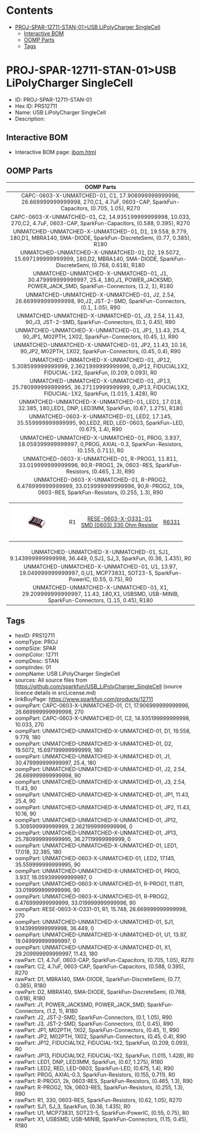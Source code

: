 



Contents
========

* [PROJ-SPAR-12711-STAN-01>USB LiPolyCharger SingleCell](#proj-spar-12711-stan-01usb-lipolycharger-singlecell)
	* [Interactive BOM](#interactive-bom)
	* [OOMP Parts](#oomp-parts)
	* [Tags](#tags)

# PROJ-SPAR-12711-STAN-01>USB LiPolyCharger SingleCell

- ID: PROJ-SPAR-12711-STAN-01
- Hex ID: PRS12711
- Name: USB LiPolyCharger SingleCell
- Description: 

## Interactive BOM

- Interactive BOM page: [ibom.html](kicad/bom/ibom.html)

## OOMP Parts
  

|OOMP Parts|
| :---: |
|CAPC-0603-X-UNMATCHED-01, C1, 17.906999999999996, 26.669999999999998, 270,C1, 4.7uF, 0603-CAP, SparkFun-Capacitors, (0.705, 1.05), R270|
|CAPC-0603-X-UNMATCHED-01, C2, 14.935199999999998, 10.033, 270,C2, 4.7uF, 0603-CAP, SparkFun-Capacitors, (0.588, 0.395), R270|
|UNMATCHED-UNMATCHED-X-UNMATCHED-01, D1, 19.558, 9.779, 180,D1, MBRA140, SMA-DIODE, SparkFun-DiscreteSemi, (0.77, 0.385), R180|
|UNMATCHED-UNMATCHED-X-UNMATCHED-01, D2, 19.5072, 15.697199999999999, 180,D2, MBRA140, SMA-DIODE, SparkFun-DiscreteSemi, (0.768, 0.618), R180|
|UNMATCHED-UNMATCHED-X-UNMATCHED-01, J1, 30.479999999999997, 25.4, 180,J1, POWER_JACKSMD, POWER_JACK_SMD, SparkFun-Connectors, (1.2, 1), R180|
|UNMATCHED-UNMATCHED-X-UNMATCHED-01, J2, 2.54, 26.669999999999998, 90,J2, JST-2-SMD, SparkFun-Connectors, (0.1, 1.05), R90|
|UNMATCHED-UNMATCHED-X-UNMATCHED-01, J3, 2.54, 11.43, 90,J3, JST-2-SMD, SparkFun-Connectors, (0.1, 0.45), R90|
|UNMATCHED-UNMATCHED-X-UNMATCHED-01, JP1, 11.43, 25.4, 90,JP1, M02PTH, 1X02, SparkFun-Connectors, (0.45, 1), R90|
|UNMATCHED-UNMATCHED-X-UNMATCHED-01, JP2, 11.43, 10.16, 90,JP2, M02PTH, 1X02, SparkFun-Connectors, (0.45, 0.4), R90|
|UNMATCHED-UNMATCHED-X-UNMATCHED-01, JP12, 5.308599999999999, 2.3621999999999996, 0,JP12, FIDUCIAL1X2, FIDUCIAL-1X2, SparkFun, (0.209, 0.093), R0|
|UNMATCHED-UNMATCHED-X-UNMATCHED-01, JP13, 25.780999999999995, 36.27119999999999, 0,JP13, FIDUCIAL1X2, FIDUCIAL-1X2, SparkFun, (1.015, 1.428), R0|
|UNMATCHED-UNMATCHED-X-UNMATCHED-01, LED1, 17.018, 32.385, 180,LED1, DNP, LED3MM, SparkFun, (0.67, 1.275), R180|
|UNMATCHED-0603-X-UNMATCHED-01, LED2, 17.145, 35.559999999999995, 90,LED2, RED, LED-0603, SparkFun-LED, (0.675, 1.4), R90|
|UNMATCHED-UNMATCHED-X-UNMATCHED-01, PROG, 3.937, 18.059399999999997, 0,PROG, AXIAL-0.3, SparkFun-Resistors, (0.155, 0.711), R0|
|UNMATCHED-0603-X-UNMATCHED-01, R-PROG1, 11.811, 33.019999999999996, 90,R-PROG1, 2k, 0603-RES, SparkFun-Resistors, (0.465, 1.3), R90|
|UNMATCHED-0603-X-UNMATCHED-01, R-PROG2, 6.476999999999999, 33.019999999999996, 90,R-PROG2, 10k, 0603-RES, SparkFun-Resistors, (0.255, 1.3), R90|
|<table><tr><td>![RESE-0603-X-O331-01](https://raw.githubusercontent.com/oomlout/oomlout_OOMP_parts/main/RESE-0603-X-O331-01/image_140.jpg)</td><td> R1</td><td>[RESE-0603-X-O331-01<br>SMD (0603) 330 Ohm Resistor](https://github.com/oomlout/oomlout_OOMP_parts/tree/main/RESE-0603-X-O331-01/)</td><td>[R6331](https://github.com/oomlout/oomlout_OOMP_parts/tree/main/RESE-0603-X-O331-01/)</td></tr></table>|
|UNMATCHED-UNMATCHED-X-UNMATCHED-01, SJ1, 9.143999999999998, 36.449, 0,SJ1, SJ_3, SparkFun, (0.36, 1.435), R0|
|UNMATCHED-UNMATCHED-X-UNMATCHED-01, U1, 13.97, 19.049999999999997, 0,U1, MCP73831, SOT23-5, SparkFun-PowerIC, (0.55, 0.75), R0|
|UNMATCHED-UNMATCHED-X-UNMATCHED-01, X1, 29.209999999999997, 11.43, 180,X1, USBSMD, USB-MINIB, SparkFun-Connectors, (1.15, 0.45), R180|

## Tags

- hexID: PRS12711
- oompType: PROJ
- oompSize: SPAR
- oompColor: 12711
- oompDesc: STAN
- oompIndex: 01
- oompName: USB LiPolyCharger SingleCell
- sources: All source files from https://github.com/sparkfun/USB_LiPolyCharger_SingleCell (source licence details in srcLicense.md)
- linkBuyPage: https://www.sparkfun.com/products/12711
- oompPart: CAPC-0603-X-UNMATCHED-01, C1, 17.906999999999996, 26.669999999999998, 270
- oompPart: CAPC-0603-X-UNMATCHED-01, C2, 14.935199999999998, 10.033, 270
- oompPart: UNMATCHED-UNMATCHED-X-UNMATCHED-01, D1, 19.558, 9.779, 180
- oompPart: UNMATCHED-UNMATCHED-X-UNMATCHED-01, D2, 19.5072, 15.697199999999999, 180
- oompPart: UNMATCHED-UNMATCHED-X-UNMATCHED-01, J1, 30.479999999999997, 25.4, 180
- oompPart: UNMATCHED-UNMATCHED-X-UNMATCHED-01, J2, 2.54, 26.669999999999998, 90
- oompPart: UNMATCHED-UNMATCHED-X-UNMATCHED-01, J3, 2.54, 11.43, 90
- oompPart: UNMATCHED-UNMATCHED-X-UNMATCHED-01, JP1, 11.43, 25.4, 90
- oompPart: UNMATCHED-UNMATCHED-X-UNMATCHED-01, JP2, 11.43, 10.16, 90
- oompPart: UNMATCHED-UNMATCHED-X-UNMATCHED-01, JP12, 5.308599999999999, 2.3621999999999996, 0
- oompPart: UNMATCHED-UNMATCHED-X-UNMATCHED-01, JP13, 25.780999999999995, 36.27119999999999, 0
- oompPart: UNMATCHED-UNMATCHED-X-UNMATCHED-01, LED1, 17.018, 32.385, 180
- oompPart: UNMATCHED-0603-X-UNMATCHED-01, LED2, 17.145, 35.559999999999995, 90
- oompPart: UNMATCHED-UNMATCHED-X-UNMATCHED-01, PROG, 3.937, 18.059399999999997, 0
- oompPart: UNMATCHED-0603-X-UNMATCHED-01, R-PROG1, 11.811, 33.019999999999996, 90
- oompPart: UNMATCHED-0603-X-UNMATCHED-01, R-PROG2, 6.476999999999999, 33.019999999999996, 90
- oompPart: RESE-0603-X-O331-01, R1, 15.748, 26.669999999999998, 270
- oompPart: UNMATCHED-UNMATCHED-X-UNMATCHED-01, SJ1, 9.143999999999998, 36.449, 0
- oompPart: UNMATCHED-UNMATCHED-X-UNMATCHED-01, U1, 13.97, 19.049999999999997, 0
- oompPart: UNMATCHED-UNMATCHED-X-UNMATCHED-01, X1, 29.209999999999997, 11.43, 180
- rawPart: C1, 4.7uF, 0603-CAP, SparkFun-Capacitors, (0.705, 1.05), R270
- rawPart: C2, 4.7uF, 0603-CAP, SparkFun-Capacitors, (0.588, 0.395), R270
- rawPart: D1, MBRA140, SMA-DIODE, SparkFun-DiscreteSemi, (0.77, 0.385), R180
- rawPart: D2, MBRA140, SMA-DIODE, SparkFun-DiscreteSemi, (0.768, 0.618), R180
- rawPart: J1, POWER_JACKSMD, POWER_JACK_SMD, SparkFun-Connectors, (1.2, 1), R180
- rawPart: J2, JST-2-SMD, SparkFun-Connectors, (0.1, 1.05), R90
- rawPart: J3, JST-2-SMD, SparkFun-Connectors, (0.1, 0.45), R90
- rawPart: JP1, M02PTH, 1X02, SparkFun-Connectors, (0.45, 1), R90
- rawPart: JP2, M02PTH, 1X02, SparkFun-Connectors, (0.45, 0.4), R90
- rawPart: JP12, FIDUCIAL1X2, FIDUCIAL-1X2, SparkFun, (0.209, 0.093), R0
- rawPart: JP13, FIDUCIAL1X2, FIDUCIAL-1X2, SparkFun, (1.015, 1.428), R0
- rawPart: LED1, DNP, LED3MM, SparkFun, (0.67, 1.275), R180
- rawPart: LED2, RED, LED-0603, SparkFun-LED, (0.675, 1.4), R90
- rawPart: PROG, AXIAL-0.3, SparkFun-Resistors, (0.155, 0.711), R0
- rawPart: R-PROG1, 2k, 0603-RES, SparkFun-Resistors, (0.465, 1.3), R90
- rawPart: R-PROG2, 10k, 0603-RES, SparkFun-Resistors, (0.255, 1.3), R90
- rawPart: R1, 330, 0603-RES, SparkFun-Resistors, (0.62, 1.05), R270
- rawPart: SJ1, SJ_3, SparkFun, (0.36, 1.435), R0
- rawPart: U1, MCP73831, SOT23-5, SparkFun-PowerIC, (0.55, 0.75), R0
- rawPart: X1, USBSMD, USB-MINIB, SparkFun-Connectors, (1.15, 0.45), R180
